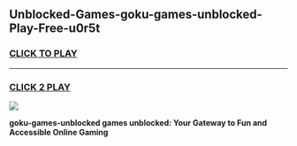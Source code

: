 
## Unblocked-Games-goku-games-unblocked-Play-Free-u0r5t
<h3>
<a href="https://premium76.site?title=goku-games-unblocked&ref=22A">CLICK TO PLAY</a></h3>
<hr>

<h3>
<a href="https://premium76.site?title=goku-games-unblocked&ref=22A">CLICK 2 PLAY</a>
  
</h3>

<a href="https://premium76.site?title=goku-games-unblocked&ref=22A"><img src="https://clearcache.store/games.png"></a>


**goku-games-unblocked games unblocked: Your Gateway to Fun and Accessible Online Gaming**
